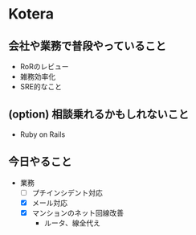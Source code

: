 # Kotera

## 会社や業務で普段やっていること

- RoRのレビュー
- 雑務効率化
- SRE的なこと

## (option) 相談乗れるかもしれないこと

- Ruby on Rails

## 今日やること

- 業務
  - [ ] プチインシデント対応
  - [x] メール対応
  - [x] マンションのネット回線改善
      - ルータ、線全代え
